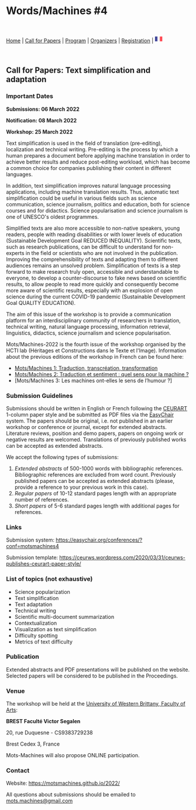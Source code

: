 # Words/Machines #4

<br>

[Home](https://motsmachines.github.io/2022/en) | [Call for Papers](https://motsmachines.github.io/2022/en/cfp) | [Program](https://motsmachines.github.io/2022/en/program) | [Organizers](https://motsmachines.github.io/2022/en/orga) | [Registration](https://motsmachines.github.io/2022/en/registration) | [<img src="FR.png" width="20">](https://motsmachines.github.io/2022/fr/cfp)

<br>

## Call for Papers: Text simplification and adaptation

### Important Dates

**Submissions: 06 March 2022**

**Notification: 08 March 2022**

**Workshop: 25 March 2022**

Text simplification is used in the field of translation (pre-editing), localization and technical writing. Pre-editing is the process by which a human prepares a document before applying machine translation in order to achieve better results and reduce post-editing workload, which has become a common choice for companies publishing their content in different languages.

In addition, text simplification improves natural language processing applications, including machine translation results. Thus, automatic text simplification could be useful in various fields such as science communication, science journalism, politics and education, both for science courses and for didactics. Science popularisation and science journalism is one of UNESCO's oldest programmes.

Simplified texts are also more accessible to non-native speakers, young readers, people with reading disabilities or with lower levels of education (Sustainable Development Goal REDUCED INEQUALITY). 
Scientific texts, such as research publications, can be difficult to understand for non-experts in the field or scientists who are not involved in the publication. Improving the comprehensibility of texts and adapting them to different audiences remains an unsolved problem. Simplification of texts is a step forward to make research truly open, accessible and understandable to everyone, to develop a counter-discourse to fake news based on scientific results, to allow people to read more quickly and consequently become more aware of scientific results, especially with an explosion of open science during the current COVID-19 pandemic (Sustainable Development Goal QUALITY EDUCATION).

The aim of this issue of the workshop is to provide a communication platform for an interdisciplinary community of researchers in translation, technical writing, natural language processing, information retrieval, linguistics, didactics, science journalism and science popularisation. 

Mots/Machines-2022 is the fourth issue of the workshop organised by the HCTI lab (Héritages et Constructions dans le Texte et l'Image).
Information about the previous editions of the workshop in French can be found here:
- [Mots/Machines 1: Traduction, transcréation, transformation](https://www.univ-brest.fr/hcti/menu/Actualites/Archives/Mots-Machines)
- [Mots/Machines 2: Traduction et sentiment : quel sens pour la machine ?](https://www.univ-brest.fr/www-live1-sl.univ-brest.fr/ViewPage.action?siteNodeId=29229&languageId=4)  
- [Mots/Machines 3: Les machines ont-elles le sens de l’humour ?]

### Submission Guidelines

Submissions should be written in English or French following the [CEURART](https://ceurws.wordpress.com/2020/03/31/ceurws-publishes-ceurart-paper-style/) 1-column paper style and be submitted as PDF files via the [EasyChair](https://easychair.org/conferences/?conf=motsmachines2021) system. 
The papers should be original, i.e. not published in an earlier workshop or conference or journal, except for extended abstracts. Literature reviews, position and demo papers, papers on ongoing work or negative results are welcomed. Translations of previously published works can be accepted as extended abstracts.

We accept the following types of submissions:

1. *Extended abstracts* of 500-1000 words with bibliographic references. Bibliographic references are excluded from word count. Previously published papers can be accepted as extended abstracts (please, provide a reference to your previous work in this case).
2. *Regular papers* of 10-12 standard pages length with an appropriate number of references.
3. *Short papers* of 5-6 standard pages length with additional pages for references. 

### Links

Submission system: https://easychair.org/conferences/?conf=motsmachines4

Submission template: https://ceurws.wordpress.com/2020/03/31/ceurws-publishes-ceurart-paper-style/ 

### List of topics (not exhaustive)

* Science popularization
* Text simplification
* Text adaptation
* Technical writing
* Scientific multi-document summarization
* Contextualization
* Visualization as text simplification
* Difficulty spotting
* Metrics of text difficulty

### Publication

Extended abstracts and PDF presentations will be published on the website. Selected papers will be considered to be published in the Proceedings. 

### Venue

The workshop will be held at the [University of Western Brittany, Faculty of Arts](https://www.univ-brest.fr/UFR-Lettres-et-Sciences-Humaines):

**BREST Faculté Victor Segalen**

20, rue Duquesne - CS9383729238

Brest Cedex 3, France

Mots-Machines will also propose ONLINE participation.

### Contact

Website: https://motsmachines.github.io/2022/

All questions about submissions should be emailed to [mots.machines@gmail.com](mailto:mots.machines@gmail.com)
